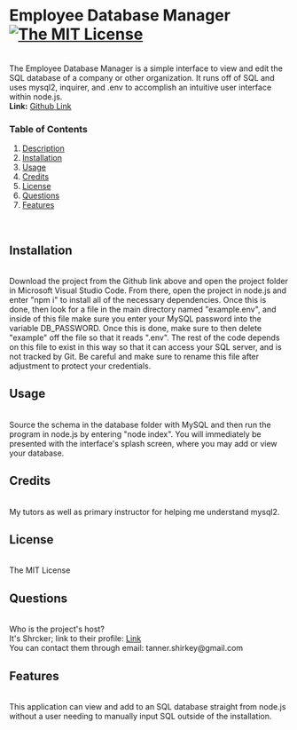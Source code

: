 <h1 id='description'>Employee Database Manager <a href="https://opensource.org/licenses/MIT"><img alt="The MIT License" src="https://img.shields.io/badge/License-MIT-yellow.svg" /></a></h1><br />The Employee Database Manager is a simple interface to view and edit the SQL database of a company or other organization. It runs off of SQL and uses mysql2, inquirer, and .env to accomplish an intuitive user interface within node.js.<br /><strong>Link:</strong> <a href=https://github.com/Shrcker/Employee-Manager>Github Link</a><br />
<!-- Insert video here -->
<h3>Table of Contents</h3><ol><li><a href="#description"><span>Description</span></a></li><li><a href="#installation"><span>Installation</span></a></li><li><a href="#usage"><span>Usage</span></a></li><li><a href="#credits"><span>Credits</span></a></li><li><a href="#license"><span>License</span></a></li><li><a href="#questions"><span>Questions</span></a></li><li><a href="#features"><span>Features</span></a></li></ol><br /><h2 id='installation'> Installation</h2><br />Download the project from the Github link above and open the project folder in Microsoft Visual Studio Code. From there, open the project in node.js and enter "npm i" to install all of the necessary dependencies. Once this is done, then look for a file in the main directory named "example.env", and inside of this file make sure you enter your MySQL password into the variable DB_PASSWORD. Once this is done, make sure to then delete "example" off the file so that it reads ".env". The rest of the code depends on this file to exist in this way so that it can access your SQL server, and is not tracked by Git. Be careful and make sure to rename this file after adjustment to protect your credentials.<br /><h2 id='usage'> Usage</h2><br /> Source the schema in the database folder with MySQL and then run the program in node.js by entering "node index". You will immediately be presented with the interface's splash screen, where you may add or view your database.<br /><h2 id='credits'> Credits</h2><br /> My tutors as well as primary instructor for helping me understand mysql2.<br /><h2 id='license'> License</h2><br /> The MIT License<br /><h2 id='questions'> Questions</h2><br /> Who is the project's host?<br />It's Shrcker; link to their profile: <a href="https://www.github.com/Shrcker">Link</a><br /> You can contact them through email: tanner.shirkey@gmail.com<br /><h2 id='features'> Features</h2><br />This application can view and add to an SQL database straight from node.js without a user needing to manually input SQL outside of the installation.
